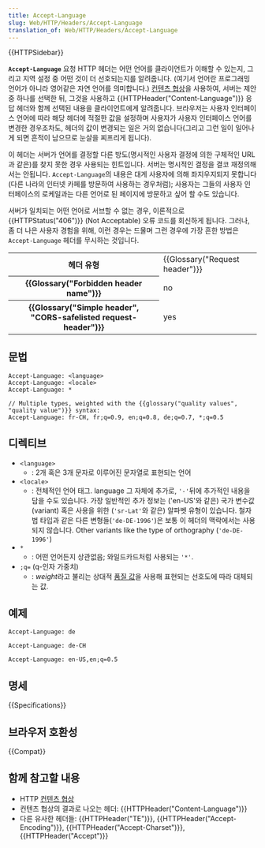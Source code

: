 ```yaml
---
title: Accept-Language
slug: Web/HTTP/Headers/Accept-Language
translation_of: Web/HTTP/Headers/Accept-Language
---
```


{{HTTPSidebar}}

**`Accept-Language`** 요청 HTTP 헤더는 어떤 언어를 클라이언트가 이해할 수 있는지, 그리고 지역 설정 중 어떤 것이 더 선호되는지를 알려줍니다. (여기서 언어란 프로그래밍 언어가 아니라 영어같은 자연 언어를 의미합니다.) [컨텐츠 협상](/ko/docs/Web/HTTP/Content_negotiation)을 사용하여, 서버는 제안 중 하나를 선택한 뒤, 그것을 사용하고 {{HTTPHeader("Content-Language")}} 응답 헤더와 함께 선택된 내용을 클라이언트에게 알려줍니다. 브라우저는 사용자 인터페이스 언어에 따라 해당 헤더에 적절한 값을 설정하며 사용자가 사용자 인터페이스 언어를 변경한 경우조차도, 헤더의 값이 변경되는 일은 거의 없습니다(그리고 그런 일이 일어나게 되면 흔적이 남으므로 눈살을 찌프리게 됩니다).

이 헤더는 서버가 언어를 결정할 다른 방도(명시적인 사용자 결정에 의한 구체적인 URL과 같은)를 찾지 못한 경우 사용되는 힌트입니다. 서버는 명시적인 결정을 결코 재정의해서는 안됩니다. `Accept-Language`의 내용은 대게 사용자에 의해 좌지우지되지 못합니다(다른 나라의 인터넷 카페를 방문하여 사용하는 경우처럼); 사용자는 그들의 사용자 인터페이스의 로케일과는 다른 언어로 된 페이지에 방문하고 싶어 할 수도 있습니다.

서버가 일치되는 어떤 언어로 서브할 수 없는 경우, 이론적으로 {{HTTPStatus("406")}} (Not Acceptable) 오류 코드를 회신하게 됩니다. 그러나, 좀 더 나은 사용자 경험을 위해, 이런 경우는 드물며 그런 경우에 가장 흔한 방법은 `Accept-Language` 헤더를 무시하는 것입니다.

<table class="properties">
  <tbody>
    <tr>
      <th scope="row">헤더 유형</th>
      <td>{{Glossary("Request header")}}</td>
    </tr>
    <tr>
      <th scope="row">{{Glossary("Forbidden header name")}}</th>
      <td>no</td>
    </tr>
    <tr>
      <th scope="row">
        {{Glossary("Simple header", "CORS-safelisted request-header")}}
      </th>
      <td>yes</td>
    </tr>
  </tbody>
</table>

## 문법

```
Accept-Language: <language>
Accept-Language: <locale>
Accept-Language: *

// Multiple types, weighted with the {{glossary("quality values", "quality value")}} syntax:
Accept-Language: fr-CH, fr;q=0.9, en;q=0.8, de;q=0.7, *;q=0.5
```

## 디렉티브

- `<language>`
  - : 2개 혹은 3개 문자로 이루어진 문자열로 표현되는 언어
- `<locale>`
  - : 전체적인 언어 태그. language 그 자체에 추가로, `'-'`뒤에 추가적인 내용을 담을 수도 있습니다. 가장 일반적인 추가 정보는 ('en-US'와 같은) 국가 변수값(variant) 혹은 사용을 위한 (`'sr-Lat'`와 같은) 알파벳 유형이 있습니다. 철자법 타입과 같은 다른 변형들(`'de-DE-1996'`)은 보통 이 헤더의 맥락에서는 사용되지 않습니다. Other variants like the type of orthography (`'de-DE-1996'`)
- `*`
  - : 어떤 언어든지 상관없음; 와일드카드처럼 사용되는 `'*'`.
- `;q=` (q-인자 가중치)
  - : *weight*라고 불리는 상대적 [품질 값](/ko/docs/Glossary/Quality_values)을 사용해 표현되는 선호도에 따라 대체되는 값.

## 예제

```
Accept-Language: de

Accept-Language: de-CH

Accept-Language: en-US,en;q=0.5
```

## 명세

{{Specifications}}

## 브라우저 호환성

{{Compat}}

## 함께 참고할 내용

- HTTP [컨텐츠 협상](/ko/docs/Web/HTTP/Content_negotiation)
- 컨텐츠 협상의 결과로 나오는 헤더: {{HTTPHeader("Content-Language")}}
- 다른 유사한 헤더들: {{HTTPHeader("TE")}}, {{HTTPHeader("Accept-Encoding")}}, {{HTTPHeader("Accept-Charset")}}, {{HTTPHeader("Accept")}}
